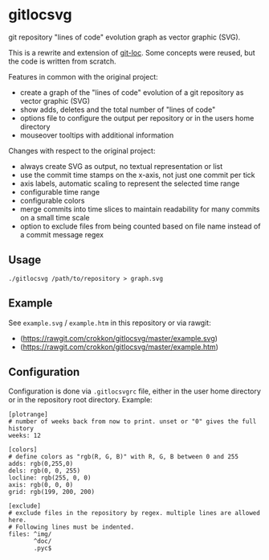 # gitlocsvg

git repository "lines of code" evolution graph as vector graphic
(SVG).

This is a rewrite and extension
of [git-loc](https://github.com/ITikhonov/git-loc). Some concepts were
reused, but the code is written from scratch.

Features in common with the original project:

* create a graph of the "lines of code" evolution of a git repository
  as vector graphic (SVG)
* show adds, deletes and the total number of "lines of code"
* options file to configure the output per repository or in the users
  home directory
* mouseover tooltips with additional information

Changes with respect to the original project:

* always create SVG as output, no textual representation or list
* use the commit time stamps on the x-axis, not just one commit per
  tick
* axis labels, automatic scaling to represent the selected time range
* configurable time range
* configurable colors
* merge commits into time slices to maintain readability for many
  commits on a small time scale
* option to exclude files from being counted based on file name
  instead of a commit message regex

## Usage

```
./gitlocsvg /path/to/repository > graph.svg
```

## Example

See `example.svg` / `example.htm` in this repository or via rawgit:
* (https://rawgit.com/crokkon/gitlocsvg/master/example.svg)
* (https://rawgit.com/crokkon/gitlocsvg/master/example.htm)

## Configuration

Configuration is done via `.gitlocsvgrc` file, either in the user home
directory or in the repository root directory.
Example:
```
[plotrange]
# number of weeks back from now to print. unset or "0" gives the full history
weeks: 12

[colors]
# define colors as "rgb(R, G, B)" with R, G, B between 0 and 255
adds: rgb(0,255,0)
dels: rgb(0, 0, 255)
locline: rgb(255, 0, 0)
axis: rgb(0, 0, 0)
grid: rgb(199, 200, 200)

[exclude]
# exclude files in the repository by regex. multiple lines are allowed here.
# Following lines must be indented.
files: ^img/
       ^doc/
       .pyc$
```
